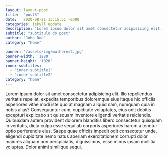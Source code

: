 ```yaml
---
layout: layout-post
title:  "post3"
date:   2020-08-21 13:15:51 -0300
categories: jekyll update
description: "Lorem ipsum dolor sit amet consectetur adipisicing elit. Illo repellendus veritatis repellat, expedita temporibus doloremque eius itaque"
subtitle: "subtitulo do post"
author: "John Doe"
category: "home"

banner: '/assets/img/mulheres2.jpg'
banner-width: '1280'
banner-height: '1020'
inner-subtitles: 
  - "inner-subtitle1"
  - "inner-subtitle2"
category: "home"
---
```

Lorem ipsum dolor sit amet consectetur adipisicing elit. Illo repellendus veritatis repellat, expedita temporibus doloremque eius itaque hic officiis asperiores vitae modi iste quo at magnam aliquid nam, numquam quia in nobis alias? Consequuntur cum, cupiditate voluptates, eius odit debitis excepturi explicabo sit quisquam inventore eligendi veritatis reiciendis. Quibusdam autem provident dolorem blanditiis libero consectetur quisquam in veritatis, dicta culpa esse sequi ab corporis asperiores harum a tenetur optio perferendis eius. Saepe quae officiis impedit odit consectetur unde, eligendi cupiditate nemo natus aperiam exercitationem corrupti dolor maiores aliquam non perspiciatis, dignissimos, esse minus ipsam mollitia voluptas. Dolor animi similique sequi.
